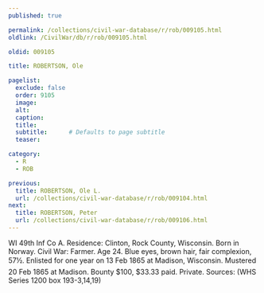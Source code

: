 ```yaml
---
published: true

permalink: /collections/civil-war-database/r/rob/009105.html
oldlink: /CivilWar/db/r/rob/009105.html

oldid: 009105

title: ROBERTSON, Ole

pagelist:
  exclude: false
  order: 9105
  image: 
  alt:
  caption:
  title:
  subtitle:      # Defaults to page subtitle
  teaser:

category: 
  - R 
  - ROB

previous:
  title: ROBERTSON, Ole L.
  url: /collections/civil-war-database/r/rob/009104.html  
next:
  title: ROBERTSON, Peter
  url: /collections/civil-war-database/r/rob/009106.html   
---
```

WI 49th Inf Co A. Residence: Clinton, Rock County, Wisconsin. Born in Norway. Civil War: Farmer. Age 24. Blue eyes, brown hair, fair complexion, 5&#146;7&frac12;&#148;. Enlisted for one year on 13 Feb 1865 at Madison, Wisconsin. Mustered 20 Feb 1865 at Madison. Bounty $100, $33.33 paid. Private. Sources: (WHS Series 1200 box 193-3,14,19)
